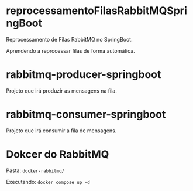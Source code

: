 # reprocessamentoFilasRabbitMQSpringBoot

Reprocessamento de Filas RabbitMQ no SpringBoot.

Aprendendo a reprocessar filas de forma automática.

# rabbitmq-producer-springboot

Projeto que irá produzir as mensagens na fila.

# rabbitmq-consumer-springboot

Projeto que irá consumir a fila de mensagens.

# Dokcer do RabbitMQ

Pasta: `docker-rabbitmq/`

Executando: `docker compose up -d`